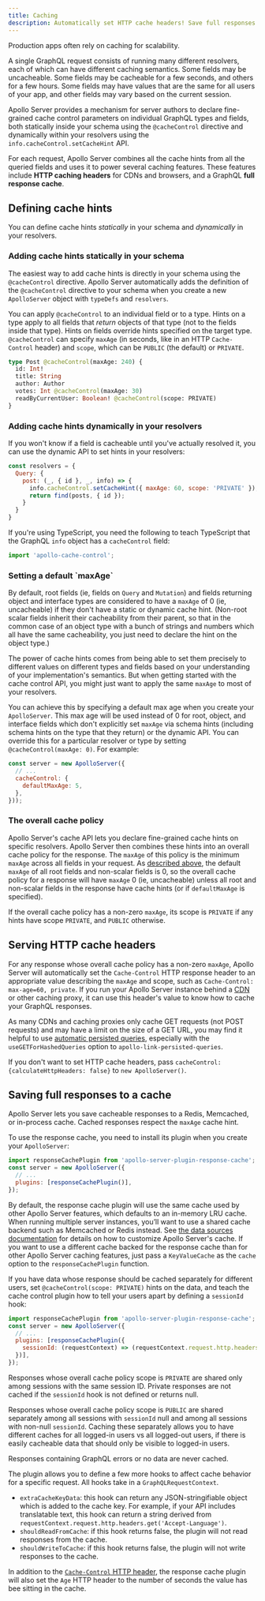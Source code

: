 ```yaml
---
title: Caching
description: Automatically set HTTP cache headers! Save full responses in a cache!
---
```


Production apps often rely on caching for scalability.

A single GraphQL request consists of running many different resolvers, each of which can have different caching semantics. Some fields may be uncacheable. Some fields may be cacheable for a few seconds, and others for a few hours. Some fields may have values that are the same for all users of your app, and other fields may vary based on the current session.

Apollo Server provides a mechanism for server authors to declare fine-grained cache control parameters on individual GraphQL types and fields, both statically inside your schema using the `@cacheControl` directive and dynamically within your resolvers using the `info.cacheControl.setCacheHint` API.

For each request, Apollo Server combines all the cache hints from all the queried fields and uses it to power several caching features. These features include **HTTP caching headers** for CDNs and browsers, and a GraphQL **full response cache**.


## Defining cache hints

You can define cache hints *statically* in your schema and *dynamically* in your resolvers.

### Adding cache hints statically in your schema

The easiest way to add cache hints is directly in your schema using the `@cacheControl` directive. Apollo Server automatically adds the definition of the `@cacheControl` directive to your schema when you create a new `ApolloServer` object with `typeDefs` and `resolvers`.

You can apply `@cacheControl` to an individual field or to a type. Hints on a type apply to all fields that *return* objects of that type (not to the fields inside that type). Hints on fields override hints specified on the target type.  `@cacheControl` can specify `maxAge` (in seconds, like in an HTTP `Cache-Control` header) and `scope`, which can be `PUBLIC` (the default) or `PRIVATE`.

```graphql
type Post @cacheControl(maxAge: 240) {
  id: Int!
  title: String
  author: Author
  votes: Int @cacheControl(maxAge: 30)
  readByCurrentUser: Boolean! @cacheControl(scope: PRIVATE)
}
```


### Adding cache hints dynamically in your resolvers

If you won't know if a field is cacheable until you've actually resolved it, you can use the dynamic API to set hints in your resolvers:

```javascript
const resolvers = {
  Query: {
    post: (_, { id }, _, info) => {
      info.cacheControl.setCacheHint({ maxAge: 60, scope: 'PRIVATE' });
      return find(posts, { id });
    }
  }
}
```

If you're using TypeScript, you need the following to teach TypeScript that the GraphQL `info` object has a `cacheControl` field:
```javascript
import 'apollo-cache-control';
```


<h3 id="default-maxage">Setting a default `maxAge`</h3>

By default, root fields (ie, fields on `Query` and `Mutation`) and fields returning object and interface types are considered to have a `maxAge` of 0 (ie, uncacheable) if they don't have a static or dynamic cache hint. (Non-root scalar fields inherit their cacheability from their parent, so that in the common case of an object type with a bunch of strings and numbers which all have the same cacheability, you just need to declare the hint on the object type.)

The power of cache hints comes from being able to set them precisely to different values on different types and fields based on your understanding of your implementation's semantics. But when getting started with the cache control API, you might just want to apply the same `maxAge` to most of your resolvers.

You can achieve this by specifying a default max age when you create your `ApolloServer`. This max age will be used instead of 0 for root, object, and interface fields which don't explicitly set `maxAge` via schema hints (including schema hints on the type that they return) or the dynamic API. You can override this for a particular resolver or type by setting `@cacheControl(maxAge: 0)`. For example:

```javascript
const server = new ApolloServer({
  // ...
  cacheControl: {
    defaultMaxAge: 5,
  },
}));
```


### The overall cache policy

Apollo Server's cache API lets you declare fine-grained cache hints on specific resolvers. Apollo Server then combines these hints into an overall cache policy for the response. The `maxAge` of this policy is the minimum `maxAge` across all fields in your request. As [described above](#default-maxage), the default `maxAge` of all root fields and non-scalar fields is 0, so the overall cache policy for a response will have `maxAge` 0 (ie, uncacheable) unless all root and non-scalar fields in the response have cache hints (or if `defaultMaxAge` is specified).

If the overall cache policy has a non-zero `maxAge`, its scope is `PRIVATE` if any hints have scope `PRIVATE`, and `PUBLIC` otherwise.


<h2 id="http-cache-headers">Serving HTTP cache headers</h2>

For any response whose overall cache policy has a non-zero `maxAge`, Apollo Server will automatically set the `Cache-Control` HTTP response header to an appropriate value describing the `maxAge` and scope, such as `Cache-Control: max-age=60, private`.  If you run your Apollo Server instance behind a [CDN](https://en.wikipedia.org/wiki/Content_delivery_network) or other caching proxy, it can use this header's value to know how to cache your GraphQL responses.

As many CDNs and caching proxies only cache GET requests (not POST requests) and may have a limit on the size of a GET URL, you may find it helpful to use [automatic persisted queries](https://github.com/apollographql/apollo-link-persisted-queries), especially with the `useGETForHashedQueries` option to `apollo-link-persisted-queries`.

If you don't want to set HTTP cache headers, pass `cacheControl: {calculateHttpHeaders: false}` to `new ApolloServer()`.


## Saving full responses to a cache

Apollo Server lets you save cacheable responses to a Redis, Memcached, or in-process cache. Cached responses respect the `maxAge` cache hint.

To use the response cache, you need to install its plugin when you create your `ApolloServer`:

```javascript
import responseCachePlugin from 'apollo-server-plugin-response-cache';
const server = new ApolloServer({
  // ...
  plugins: [responseCachePlugin()],
});
```

By default, the response cache plugin will use the same cache used by other Apollo Server features, which defaults to an in-memory LRU cache. When running multiple server instances, you’ll want to use a shared cache backend such as Memcached or Redis instead.  See [the data sources documentation](./data-sources.html#Using-Memcached-Redis-as-a-cache-storage-backend) for details on how to customize Apollo Server's cache.  If you want to use a different cache backed for the response cache than for other Apollo Server caching features, just pass a `KeyValueCache` as the `cache` option to the `responseCachePlugin` function.

If you have data whose response should be cached separately for different users, set `@cacheControl(scope: PRIVATE)` hints on the data, and teach the cache control plugin how to tell your users apart by defining a `sessionId` hook:

```javascript
import responseCachePlugin from 'apollo-server-plugin-response-cache';
const server = new ApolloServer({
  // ...
  plugins: [responseCachePlugin({
    sessionId: (requestContext) => (requestContext.request.http.headers.get('sessionid') || null),
  })],
});
```

Responses whose overall cache policy scope is `PRIVATE` are shared only among sessions with the same session ID. Private responses are not cached if the `sessionId` hook is not defined or returns null.

Responses whose overall cache policy scope is `PUBLIC` are shared separately among all sessions with `sessionId` null and among all sessions with non-null `sessionId`.  Caching these separately allows you to have different caches for all logged-in users vs all logged-out users, if there is easily cacheable data that should only be visible to logged-in users.

Responses containing GraphQL errors or no data are never cached.

The plugin allows you to define a few more hooks to affect cache behavior for a specific request. All hooks take in a `GraphQLRequestContext`.

- `extraCacheKeyData`: this hook can return any JSON-stringifiable object which is added to the cache key. For example, if your API includes translatable text, this hook can return a string derived from `requestContext.request.http.headers.get('Accept-Language')`.
- `shouldReadFromCache`: if this hook returns false, the plugin will not read responses from the cache.
- `shouldWriteToCache`: if this hook returns false, the plugin will not write responses to the cache.

In addition to the [`Cache-Control` HTTP header](#http-cache-headers), the response cache plugin will also set the `Age` HTTP header to the number of seconds the value has bee sitting in the cache.
